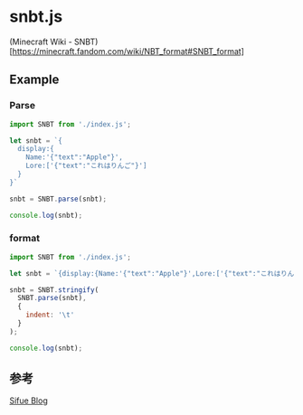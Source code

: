 # snbt.js
(Minecraft Wiki - SNBT)[https://minecraft.fandom.com/wiki/NBT_format#SNBT_format]

## Example
### Parse
```JavaScript
import SNBT from './index.js';

let snbt = `{
  display:{
    Name:'{"text":"Apple"}',
    Lore:['{"text":"これはりんご"}']
  }
}`

snbt = SNBT.parse(snbt);

console.log(snbt);
```

### format
```JavaScript
import SNBT from './index.js';

let snbt = `{display:{Name:'{"text":"Apple"}',Lore:['{"text":"これはりんご"}']}}`

snbt = SNBT.stringify(
  SNBT.parse(snbt),
  {
    indent: '\t'
  }
);

console.log(snbt);
```

## 参考
[Sifue Blog](https://sifue.hatenablog.com/entry/20120218/1329588477)
